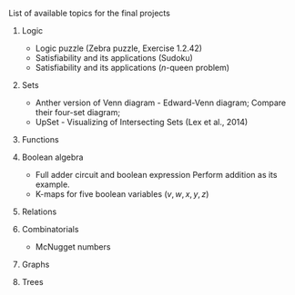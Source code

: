 List of available topics for the final projects

1. Logic   
   - Logic puzzle (Zebra puzzle, Exercise 1.2.42)
   - Satisfiability and its applications (Sudoku)
   - Satisfiability and its applications ($n$-queen problem)

2. Sets
   - Anther version of Venn diagram - Edward-Venn diagram; Compare their four-set diagram; 
   - UpSet - Visualizing of Intersecting Sets (Lex et al., 2014) 

3. Functions

4. Boolean algebra   
   - Full adder circuit and boolean expression
     Perform addition as its example.
   - K-maps for five boolean variables  $(v, w, x, y, z)$

5. Relations

6. Combinatorials
   - McNugget numbers

7. Graphs

8. Trees